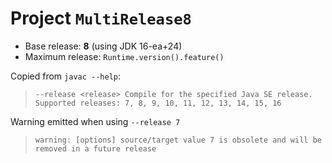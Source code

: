 # Project `MultiRelease8`

- Base release: **8** (using JDK 16-ea+24)
- Maximum release: `Runtime.version().feature()`

Copied from `javac --help`:

> `--release <release> Compile for the specified Java SE release. Supported releases: 7, 8, 9, 10, 11, 12, 13, 14, 15, 16`

Warning emitted when using `--release 7`

> `warning: [options] source/target value 7 is obsolete and will be removed in a future release`
